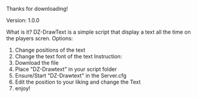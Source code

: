 Thanks for downloading!

Version: 1.0.0

What is it? DZ-DrawText is a simple script that display a text all the time on the players scren. 
Options:
1. Change positions of the text
2. Change the text font of the text
Instruction:
1. Download the file
2. Place "DZ-Drawtext" in your script folder
3. Ensure/Start "DZ-Drawtext" in the Server.cfg
4. Edit the position to your liking and change the Text
5. enjoy!